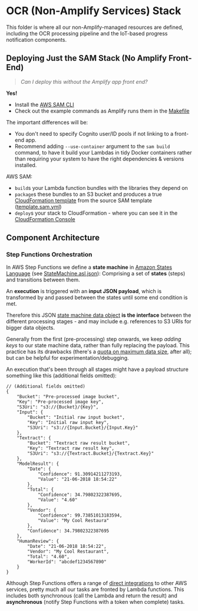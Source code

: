 # OCR (Non-Amplify Services) Stack

This folder is where all our non-Amplify-managed resources are defined, including the OCR processing pipeline and the IoT-based progress notification components.

## Deploying Just the SAM Stack (No Amplify Front-End)

> *Can I deploy this without the Amplify app front end?*

**Yes!**

- Install the [AWS SAM CLI](https://aws.amazon.com/serverless/sam/)
- Check out the example commands as Amplify runs them in the [Makefile](../Makefile)

The important differences will be:

- You don't need to specify Cognito user/ID pools if not linking to a front-end app.
- Recommend adding `--use-container` argument to the `sam build` command, to have it build your Lambdas in tidy Docker containers rather than requiring your system to have the right dependencies & versions installed.

AWS SAM:

- `build`s your Lambda function bundles with the libraries they depend on
- `package`s these bundles to an S3 bucket and produces a true [CloudFormation template](https://aws.amazon.com/cloudformation/) from the source SAM template ([template.sam.yml](template.sam.yml))
- `deploy`s your stack to CloudFormation - where you can see it in the [CloudFormation Console](https://console.aws.amazon.com/cloudformation/home)


## Component Architecture

### Step Functions Orchestration

In AWS Step Functions we define a **state machine** in [Amazon States Language](https://docs.aws.amazon.com/step-functions/latest/dg/concepts-amazon-states-language.html) (see [StateMachine.asl.json](StateMachine.asl.json)): Comprising a set of **states** (steps) and transitions between them.

An **execution** is triggered with an **input JSON payload**, which is transformed by and passed between the states until some end condition is met.

Therefore this JSON [state machine data object](https://docs.aws.amazon.com/step-functions/latest/dg/concepts-state-machine-data.html) **is the interface** between the different processing stages - and may include e.g. references to S3 URIs for bigger data objects.

Generally from the first (pre-processing) step onwards, we keep *adding keys* to our state machine data, rather than fully replacing the payload. This practice has its drawbacks (there's a [quota on maximum data size](https://docs.aws.amazon.com/step-functions/latest/dg/limits.html), after all); but can be helpful for experimentation/debugging.

An execution that's been through all stages might have a payload structure something like this (additional fields omitted):

```jsonc
// (Additional fields omitted)
{
    "Bucket": "Pre-processed image bucket",
    "Key": "Pre-processed image key",
    "S3Uri": "s3://{Bucket}/{Key}",
    "Input": {
        "Bucket": "Initial raw input bucket",
        "Key": "Initial raw input key",
        "S3Uri": "s3://{Input.Bucket}/{Input.Key}"
    },
    "Textract": {
        "Bucket": "Textract raw result bucket",
        "Key": "Textract raw result key",
        "S3Uri": "s3://{Textract.Bucket}/{Textract.Key}"
    },
    "ModelResult": {
        "Date": {
            "Confidence": 91.30914211273193,
            "Value": "21-06-2018 18:54:22"
        },
        "Total": {
            "Confidence": 34.79802322387695,
            "Value": "4.60"
        },
        "Vendor": {
            "Confidence": 99.73851013183594,
            "Value": "My Cool Restaura"
        },
        "Confidence": 34.79802322387695
    },
    "HumanReview": {
        "Date": "21-06-2018 18:54:22",
        "Vendor": "My Cool Restaurant",
        "Total": "4.60",
        "WorkerId": "abcdef1234567890"
    }
}
```

Although Step Functions offers a range of [direct integrations](https://docs.aws.amazon.com/step-functions/latest/dg/concepts-service-integrations.html) to other AWS services, pretty much all our tasks are fronted by Lambda functions. This includes both synchronous (call the Lambda and return the result) and **asynchronous** (notify Step Functions with a token when complete) tasks.
